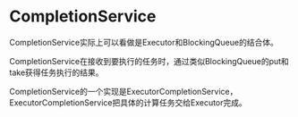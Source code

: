# CompletionService

CompletionService实际上可以看做是Executor和BlockingQueue的结合体。

CompletionService在接收到要执行的任务时，通过类似BlockingQueue的put和take获得任务执行的结果。

CompletionService的一个实现是ExecutorCompletionService，ExecutorCompletionService把具体的计算任务交给Executor完成。

